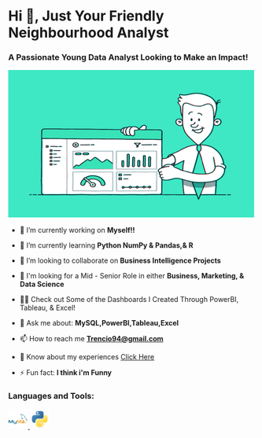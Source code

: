    <h1 align="left">Hi 🥸, Just Your Friendly Neighbourhood Analyst </h1>
   <h3 align="left">A Passionate Young Data Analyst Looking to Make an Impact!</h3>
 
   <img src="https://github.com/Trencio/Trencio/blob/main/giphy.gif" width="500" height="300"> 
    <p align="centre">

- 🔭 I’m currently working on **Myself!!**

- 🌱 I’m currently learning **Python NumPy & Pandas,& R**

- 👯 I’m looking to collaborate on **Business Intelligence Projects**

- 🤝 I'm looking for a Mid - Senior Role in either **Business, Marketing, & Data Science**

- 👨‍💻 Check out Some of the Dashboards I Created Through PowerBI, Tableau, & Excel!

- 💬 Ask me about: **MySQL,PowerBI,Tableau,Excel**

- 📫 How to reach me **Trencio94@gmail.com**

- 📄 Know about my experiences <a href="https://www.linkedin.com/in/dominic-trencio-649211266/">Click Here</a>


- ⚡ Fun fact: **I think i'm Funny**

<h3 align="left">Languages and Tools:</h3>
<p align="left"> <a href="https://www.mysql.com/" target="_blank" rel="noreferrer"> <img src="https://raw.githubusercontent.com/devicons/devicon/master/icons/mysql/mysql-original-wordmark.svg" alt="mysql" width="40" height="40"/> </a> <a href="https://www.python.org" target="_blank" rel="noreferrer"> <img src="https://raw.githubusercontent.com/devicons/devicon/master/icons/python/python-original.svg" alt="python" width="40" height="40"/> </a> </p>

